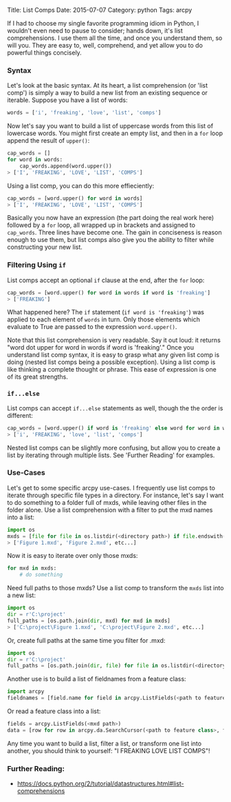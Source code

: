 Title: List Comps
Date: 2015-07-07
Category: python
Tags: arcpy

If I had to choose my single favorite programming idiom in Python, I wouldn't even need to pause to consider; hands down, it's list comprehensions. I use them all the time, and once you understand them, so will you. They are easy to, well, comprehend, and yet allow you to do powerful things concisely.

### Syntax
Let's look at the basic syntax. At its heart, a list comprehension (or 'list comp') is simply a way to build a new list from an existing sequence or iterable. Suppose you have a list of words:
```python
words = ['i', 'freaking', 'love', 'list', 'comps']
```
Now let's say you want to build a list of uppercase words from this list of lowercase words. You might first create an empty list, and then in a ```for``` loop append the result of ```upper()```:
```python
cap_words = []
for word in words:
    cap_words.append(word.upper())
> ['I', 'FREAKING', 'LOVE', 'LIST', 'COMPS']
```
Using a list comp, you can do this more effieciently:
```python
cap_words = [word.upper() for word in words]
> ['I', 'FREAKING', 'LOVE', 'LIST', 'COMPS']
```
Basically you now have an expression (the part doing the real work here) followed by a ```for``` loop, all wrapped up in brackets and assigned to ```cap_words```. Three lines have become one. The gain in conciseness is reason enough to use them, but list comps also give you the ability to filter while constructing your new list.

### Filtering Using ```if```
List comps accept an optional ```if``` clause at the end, after the ```for``` loop:
```python
cap_words = [word.upper() for word in words if word is 'freaking']
> ['FREAKING']
```
What happened here? The ```if``` statement (```if word is 'freaking'```) was applied to each element of ```words``` in turn. Only those elements which evaluate to True are passed to the expression ```word.upper()```. 

Note that this list comprehension is very readable. Say it out loud: it returns "word dot upper for word in words if word is 'freaking'." Once you understand list comp syntax, it is easy to grasp what any given list comp is doing (nested list comps being a possible exception). Using a list comp is like thinking a complete thought or phrase. This ease of expression is one of its great strengths.

### ```if...else```
List comps can accept ```if...else``` statements as well, though the the order is different:
```python
cap_words = [word.upper() if word is 'freaking' else word for word in words]
> ['i', 'FREAKING', 'love', 'list', 'comps']
```
Nested list comps can be slightly more confusing, but allow you to create a list by iterating through multiple lists. See 'Further Reading' for examples.

### Use-Cases
Let's get to some specific arcpy use-cases. I frequently use list comps to iterate through specific file types in a directory. For instance, let's say I want to do something to a folder full of mxds, while leaving other files in the folder alone. Use a list comprehension with a filter to put the mxd names into a list:
```python
import os
mxds = [file for file in os.listdir(<directory path>) if file.endswith('.mxd')]
> ['Figure 1.mxd', 'Figure 2.mxd', etc...]
```
Now it is easy to iterate over only those mxds:
```python
for mxd in mxds:
    # do something
```

Need full paths to those mxds? Use a list comp to transform the ```mxds``` list into a new list:
```python
import os
dir = r'C:\project'
full_paths = [os.path.join(dir, mxd) for mxd in mxds]
> ['C:\project\Figure 1.mxd', 'C:\project\Figure 2.mxd', etc...]
```
Or, create full paths at the same time you filter for .mxd:
```python
import os
dir = r'C:\project'
full_paths = [os.path.join(dir, file) for file in os.listdir(<directory path>) if file.endswith('.mxd')]
```
Another use is to build a list of fieldnames from a feature class:
```python
import arcpy
fieldnames = [field.name for field in arcpy.ListFields(<path to feature class>)]
```
Or read a feature class into a list:
```python
fields = arcpy.ListFields(<mxd path>)
data = [row for row in arcpy.da.SearchCursor(<path to feature class>, fields)]
```
Any time you want to build a list, filter a list, or transform one list into another, you should think to yourself: "I FREAKING LOVE LIST COMPS"!

### Further Reading:

+ https://docs.python.org/2/tutorial/datastructures.html#list-comprehensions
